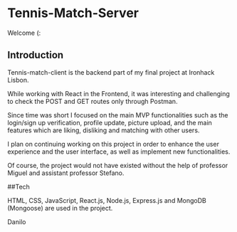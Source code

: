 <h1>Tennis-Match-Server</h1>

Welcome (:

<h2>Introduction</h2>

Tennis-match-client is the backend part of my final project at Ironhack Lisbon. 

While working with React in the Frontend, it was interesting and challenging to check the POST and GET routes only through Postman.

Since time was short I focused on the main MVP functionalities such as the login/sign up verification, profile update, picture upload, and the main features which are liking, disliking and matching with other users. 

I plan on continuing working on this project in order to enhance the user experience and the user interface, as well as implement new functionalities. 

Of course, the project would not have existed without the help of professor Miguel and assistant professor Stefano. 

##Tech

HTML, CSS, JavaScript, React.js, Node.js, Express.js and MongoDB (Mongoose) are used in the project.

Danilo
